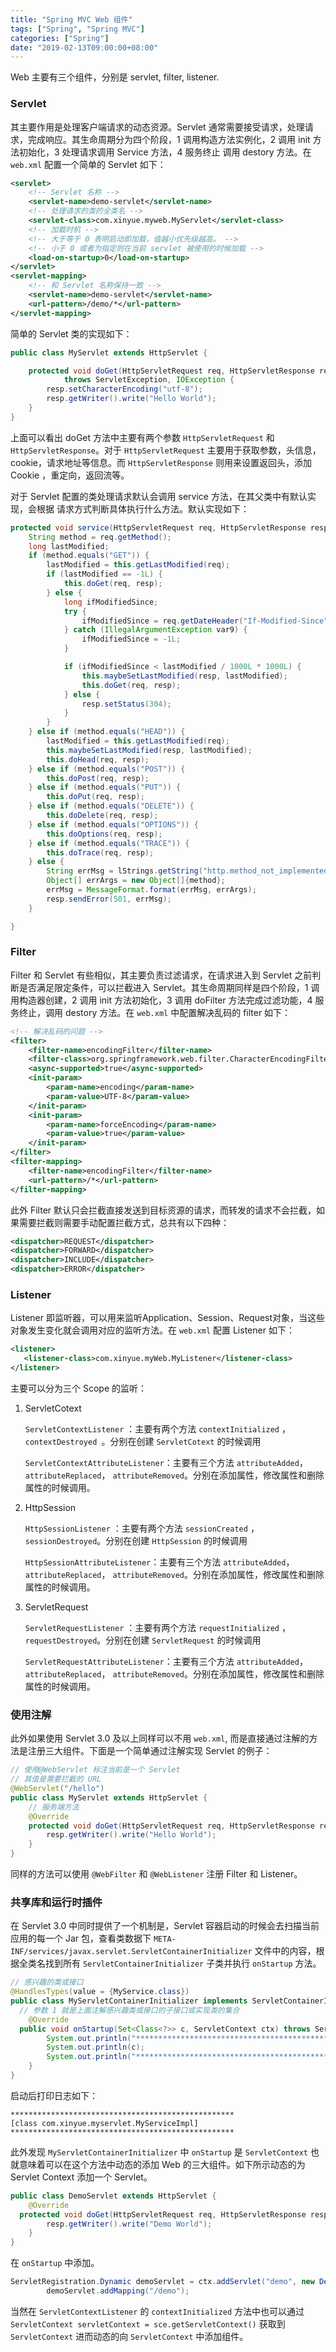 ```yaml
---
title: "Spring MVC Web 组件"
tags: ["Spring", "Spring MVC"]
categories: ["Spring"]
date: "2019-02-13T09:00:00+08:00"
---
```


Web 主要有三个组件，分别是 servlet, filter, listener.

### Servlet

其主要作用是处理客户端请求的动态资源。Servlet 通常需要接受请求，处理请求，完成响应。其生命周期分为四个阶段，1 调用构造方法实例化，2 调用 init 方法初始化，3 处理请求调用 Service 方法，4 服务终止 调用 destory 方法。在 `web.xml` 配置一个简单的 Servlet 如下：

```xml
<servlet>
    <!-- Servlet 名称 -->
    <servlet-name>demo-servlet</servlet-name>
    <!-- 处理请求的类的全类名 -->
    <servlet-class>com.xinyue.myweb.MyServlet</servlet-class>
    <!-- 加载时机 -->
    <!-- 大于等于 0 表明启动即加载，值越小优先级越高。 -->
    <!-- 小于 0 或者为指定则在当前 servlet 被使用的时候加载 -->
    <load-on-startup>0</load-on-startup>
</servlet>
<servlet-mapping>
    <!-- 和 Servlet 名称保持一致 -->
    <servlet-name>demo-servlet</servlet-name>
    <url-pattern>/demo/*</url-pattern>
</servlet-mapping>
```

简单的  Servlet 类的实现如下：

```java
public class MyServlet extends HttpServlet {

    protected void doGet(HttpServletRequest req, HttpServletResponse resp)
            throws ServletException, IOException {
        resp.setCharacterEncoding("utf-8");
        resp.getWriter().write("Hello World");
    }
}
```

上面可以看出 doGet 方法中主要有两个参数 `HttpServletRequest` 和 `HttpServletResponse`。对于 `HttpServletRequest` 主要用于获取参数，头信息， cookie，请求地址等信息。而 `HttpServletResponse` 则用来设置返回头，添加 Cookie ，重定向，返回流等。

对于 Servlet 配置的类处理请求默认会调用 service 方法，在其父类中有默认实现，会根据 请求方式判断具体执行什么方法。默认实现如下：

```java
protected void service(HttpServletRequest req, HttpServletResponse resp) throws ServletException, IOException {
    String method = req.getMethod();
    long lastModified;
    if (method.equals("GET")) {
        lastModified = this.getLastModified(req);
        if (lastModified == -1L) {
            this.doGet(req, resp);
        } else {
            long ifModifiedSince;
            try {
                ifModifiedSince = req.getDateHeader("If-Modified-Since");
            } catch (IllegalArgumentException var9) {
                ifModifiedSince = -1L;
            }

            if (ifModifiedSince < lastModified / 1000L * 1000L) {
                this.maybeSetLastModified(resp, lastModified);
                this.doGet(req, resp);
            } else {
                resp.setStatus(304);
            }
        }
    } else if (method.equals("HEAD")) {
        lastModified = this.getLastModified(req);
        this.maybeSetLastModified(resp, lastModified);
        this.doHead(req, resp);
    } else if (method.equals("POST")) {
        this.doPost(req, resp);
    } else if (method.equals("PUT")) {
        this.doPut(req, resp);
    } else if (method.equals("DELETE")) {
        this.doDelete(req, resp);
    } else if (method.equals("OPTIONS")) {
        this.doOptions(req, resp);
    } else if (method.equals("TRACE")) {
        this.doTrace(req, resp);
    } else {
        String errMsg = lStrings.getString("http.method_not_implemented");
        Object[] errArgs = new Object[]{method};
        errMsg = MessageFormat.format(errMsg, errArgs);
        resp.sendError(501, errMsg);
    }

}
```


### Filter

Filter 和 Servlet 有些相似，其主要负责过滤请求，在请求进入到 Servlet 之前判断是否满足限定条件，可以拦截进入 Servlet。其生命周期同样是四个阶段，1 调用构造器创建，2 调用 init 方法初始化，3 调用 doFilter 方法完成过滤功能，4 服务终止，调用 destory 方法。在 `web.xml` 中配置解决乱码的 filter 如下：

```xml
<!-- 解决乱码的问题 -->
<filter>
    <filter-name>encodingFilter</filter-name>
    <filter-class>org.springframework.web.filter.CharacterEncodingFilter</filter-class>
    <async-supported>true</async-supported>
    <init-param>
        <param-name>encoding</param-name>
        <param-value>UTF-8</param-value>
    </init-param>
    <init-param>
        <param-name>forceEncoding</param-name>
        <param-value>true</param-value>
    </init-param>
</filter>
<filter-mapping>
    <filter-name>encodingFilter</filter-name>
    <url-pattern>/*</url-pattern>
</filter-mapping>
```

此外 Filter 默认只会拦截直接发送到目标资源的请求，而转发的请求不会拦截，如果需要拦截则需要手动配置拦截方式，总共有以下四种：
```xml
<dispatcher>REQUEST</dispatcher> 
<dispatcher>FORWARD</dispatcher>  
<dispatcher>INCLUDE</dispatcher>  
<dispatcher>ERROR</dispatcher>
```

### Listener

Listener 即监听器，可以用来监听Application、Session、Request对象，当这些对象发生变化就会调用对应的监听方法。在 `web.xml` 配置 Listener 如下：

```xml
<listener>
   <listener-class>com.xinyue.myWeb.MyListener</listener-class>
</listener>
```

主要可以分为三个 Scope 的监听：

1. ServletCotext

   `ServletContextListener` ：主要有两个方法  `contextInitialized` ，`contextDestroyed `。分别在创建 `ServletCotext` 的时候调用

   `ServletContextAttributeListener`：主要有三个方法 `attributeAdded`， `attributeReplaced`， `attributeRemoved`。分别在添加属性，修改属性和删除属性的时候调用。

2. HttpSession

   `HttpSessionListener` ：主要有两个方法  `sessionCreated` ，`sessionDestroyed`。分别在创建 `HttpSession` 的时候调用

   `HttpSessionAttributeListener`：主要有三个方法 `attributeAdded`， `attributeReplaced`， `attributeRemoved`。分别在添加属性，修改属性和删除属性的时候调用。

3. ServletRequest

   `ServletRequestListener` ：主要有两个方法  `requestInitialized` ，`requestDestroyed`。分别在创建 `ServletRequest` 的时候调用

   `ServletRequestAttributeListener`：主要有三个方法 `attributeAdded`， `attributeReplaced`， `attributeRemoved`。分别在添加属性，修改属性和删除属性的时候调用。

### 使用注解

此外如果使用 Servlet 3.0 及以上同样可以不用 `web.xml`, 而是直接通过注解的方法是注册三大组件。下面是一个简单通过注解实现 Servlet 的例子：
```java
// 使用@WebServlet 标注当前是一个 Servlet 
// 其值是需要拦截的 URL
@WebServlet("/hello")
public class MyServlet extends HttpServlet {
    // 服务端方法
    @Override
    protected void doGet(HttpServletRequest req, HttpServletResponse resp) throws IOException {
        resp.getWriter().write("Hello World");
    }
}
```
同样的方法可以使用 `@WebFilter` 和 `@WebListener` 注册 Filter 和 Listener。

### 共享库和运行时插件
在 Servlet 3.0 中同时提供了一个机制是，Servlet 容器启动的时候会去扫描当前应用的每一个 Jar 包，查看类数据下 `META-INF/services/javax.servlet.ServletContainerInitializer` 文件中的内容，根据全类名找到所有 `ServletContainerInitializer` 子类并执行 `onStartup` 方法。
```java
// 感兴趣的类或接口
@HandlesTypes(value = {MyService.class})
public class MyServletContainerInitializer implements ServletContainerInitializer {
  // 参数 1 就是上面注解感兴趣类或接口的子接口或实现类的集合
    @Override
  public void onStartup(Set<Class<?>> c, ServletContext ctx) throws ServletException {
        System.out.println("**************************************************");
        System.out.println(c);
        System.out.println("**************************************************");
    }
}
```
启动后打印日志如下：
```log
**************************************************
[class com.xinyue.myservlet.MyServiceImpl]
**************************************************
```

此外发现 `MyServletContainerInitializer` 中 `onStartup` 是 `ServletContext` 也就意味着可以在这个方法中动态的添加 Web 的三大组件。如下所示动态的为 Servlet Context 添加一个 Servlet。
```java
public class DemoServlet extends HttpServlet {
    @Override
  protected void doGet(HttpServletRequest req, HttpServletResponse resp) throws ServletException, IOException {
        resp.getWriter().write("Demo World");
    }
}
```
在 `onStartup` 中添加。
```java
ServletRegistration.Dynamic demoServlet = ctx.addServlet("demo", new DemoServlet());
        demoServlet.addMapping("/demo");
```
当然在 `ServletContextListener` 的 `contextInitialized` 方法中也可以通过 `ServletContext servletContext = sce.getServletContext()` 获取到 `ServletContext`  进而动态的向 `ServletContext` 中添加组件。